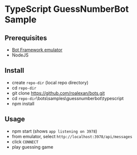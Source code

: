 # TypeScript GuessNumberBot Sample

## Prerequisites

- [Bot Framework emulator](https://github.com/Microsoft/BotFramework-Emulator)
- NodeJS

## Install

- create `repo-dir` (local repo directory)
- cd `repo-dir`
- git clone https://github.com/roalexan/bots.git
- cd `repo-dir`\bots\samples\guessnumberbot\typescript
- npm install

## Usage

- npm start (shows `app listening on 3978`)
- from emulator, select `http://localhost:3978/api/messages`
- click `CONNECT`
- play guessing game